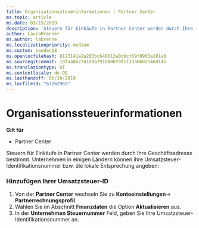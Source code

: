 ```yaml
---
title: Organisationssteuerinformationen | Partner Center
ms.topic: article
ms.date: 03/15/2019
description: 'Steuern für Einkäufe in Partner Center werden durch Ihre Geschäftsadresse bestimmt. Unternehmen in einigen Ländern können ihre Umsatzsteuer-Identifikationsnummer bzw. die lokale Entsprechung angeben:'
author: LauraBrenner
ms.author: labrenne
ms.localizationpriority: medium
ms.custom: seodec18
ms.openlocfilehash: 8123141a2a283bc646613a0dbcf69f8903a101a8
ms.sourcegitcommit: 1dfaa862741d9af918886f9f1133a0602546d145
ms.translationtype: HT
ms.contentlocale: de-DE
ms.lasthandoff: 06/19/2019
ms.locfileid: "67262969"
---
```

# <a name="organization-tax-information"></a>Organisationssteuerinformationen

**Gilt für**

-  Partner Center

Steuern für Einkäufe in Partner Center werden durch Ihre Geschäftsadresse bestimmt. Unternehmen in einigen Ländern können ihre Umsatzsteuer-Identifikationsnummer bzw. die lokale Entsprechung angeben:

### <a name="add-your-vat-id"></a>Hinzufügen Ihrer Umsatzsteuer-ID

1.  Von der **Partner Center** wechseln Sie zu **Kontoeinstellungen**-> **Partnerrechnungsprofil**.
2.  Wählen Sie im Abschnitt **Finanzdaten** die Option **Aktualisieren** aus.
3.  In der **Unternehmen Steuernummer** Feld, geben Sie Ihre Umsatzsteuer-Identifikationsnummer an.



 



